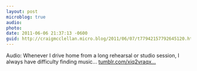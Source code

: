 ```yaml
---
layout: post
microblog: true
audio: 
photo: 
date: 2011-06-06 21:37:13 -0600
guid: http://craigmcclellan.micro.blog/2011/06/07/t77942157792645120.html
---
```

Audio: Whenever I drive home from a long rehearsal or studio session, I always have difficulty finding music... [tumblr.com/xiq2vraqx...](http://tumblr.com/xiq2vraqxx)
